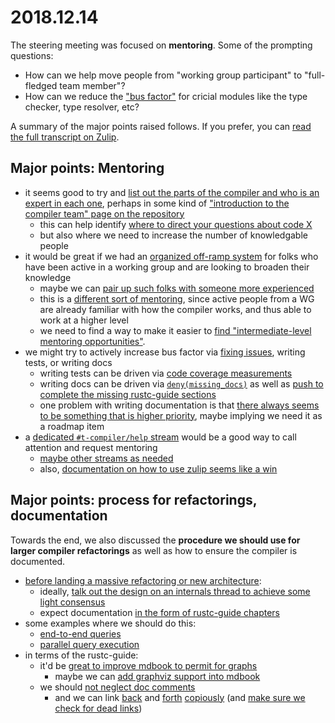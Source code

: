 # 2018.12.14

The steering meeting was focused on **mentoring**. Some of the prompting questions:

- How can we help move people from "working group participant" to "full-fledged team member"?
- How can we reduce the ["bus factor"][] for cricial modules like the type checker, type resolver, etc?

[zulip]: https://rust-lang.zulipchat.com/#narrow/stream/131828-t-compiler/topic/steering.20meeting.202018-12-14
["bus factor"]: https://en.wikipedia.org/wiki/Bus_factor

A summary of the major points raised follows. If you prefer, you can
[read the full transcript on Zulip][zulip].

## Major points: Mentoring

- it seems good to try and [list out the parts of the compiler and who
  is an expert in each
  one](https://rust-lang.zulipchat.com/#narrow/stream/131828-t-compiler/subject/steering.20meeting.202018-12-14/near/151781649),
  perhaps in some kind of ["introduction to the compiler team" page on the repository](https://rust-lang.zulipchat.com/#narrow/stream/131828-t-compiler/subject/steering.20meeting.202018-12-14/near/151781864)
  - this can help identify [where to direct your questions about code X](https://rust-lang.zulipchat.com/#narrow/stream/131828-t-compiler/subject/steering.20meeting.202018-12-14/near/151781864)
  - but also where we need to increase the number of knowledgable people
- it would be great if we had an [organized off-ramp system](https://rust-lang.zulipchat.com/#narrow/stream/131828-t-compiler/subject/steering.20meeting.202018-12-14/near/151782070)
  for folks who have been active in a working group and are looking to broaden their knowledge
  - maybe we can [pair up such folks with someone
more
experienced](https://rust-lang.zulipchat.com/#narrow/stream/131828-t-compiler/subject/steering.20meeting.202018-12-14/near/151782619)
  - this is a [different sort of mentoring](https://rust-lang.zulipchat.com/#narrow/stream/131828-t-compiler/subject/steering.20meeting.202018-12-14/near/151782971), since active people from a
    WG are already familiar with how the compiler works, and thus able to work at a higher level
  - we need to find a way to make it easier to [find "intermediate-level mentoring opportunities"](https://rust-lang.zulipchat.com/#narrow/stream/131828-t-compiler/subject/steering.20meeting.202018-12-14/near/151782469).
- we might try to actively increase bus factor via [fixing issues](https://rust-lang.zulipchat.com/#narrow/stream/131828-t-compiler/subject/steering.20meeting.202018-12-14/near/151781737), writing tests, or writing docs
  - writing tests can be driven via [code coverage measurements](https://rust-lang.zulipchat.com/#narrow/stream/131828-t-compiler/subject/steering.20meeting.202018-12-14/near/151782245)
  - writing docs can be driven via
    [`deny(missing_docs)`](https://rust-lang.zulipchat.com/#narrow/stream/131828-t-compiler/subject/steering.20meeting.202018-12-14/near/151781803)
    as well as [push to complete the missing rustc-guide
    sections](https://rust-lang.zulipchat.com/#narrow/stream/131828-t-compiler/subject/steering.20meeting.202018-12-14/near/151781969)
  - one problem with writing documentation is that [there always seems
    to be something that is higher
    priority](https://rust-lang.zulipchat.com/#narrow/stream/131828-t-compiler/subject/steering.20meeting.202018-12-14/near/151781986),
    maybe implying we need it as a roadmap item
- a [dedicated `#t-compiler/help`
  stream](https://rust-lang.zulipchat.com/#narrow/stream/131828-t-compiler/subject/steering.20meeting.202018-12-14/near/151782693)
  would be a good way to call attention and request mentoring
  - [maybe other streams as needed](https://rust-lang.zulipchat.com/#narrow/stream/131828-t-compiler/subject/steering.20meeting.202018-12-14/near/151782111)
  - also, [documentation on how to use zulip seems like a win](https://rust-lang.zulipchat.com/#narrow/stream/131828-t-compiler/subject/steering.20meeting.202018-12-14/near/151782350)

## Major points: process for refactorings, documentation

Towards the end, we also discussed the **procedure we should use for
larger compiler refactorings** as well as how to ensure the compiler
is documented.

- [before landing a massive refactoring or new architecture](https://rust-lang.zulipchat.com/#narrow/stream/131828-t-compiler/subject/steering.20meeting.202018-12-14/near/151784501):
  - ideally, [talk out the design on an internals thread to achieve some light consensus](https://rust-lang.zulipchat.com/#narrow/stream/131828-t-compiler/subject/steering.20meeting.202018-12-14/near/151784204)
  - expect documentation [in the form of rustc-guide chapters](https://rust-lang.zulipchat.com/#narrow/stream/131828-t-compiler/subject/steering.20meeting.202018-12-14/near/151783865)
- some examples where we should do this:
  - [end-to-end queries](https://rust-lang.zulipchat.com/#narrow/stream/131828-t-compiler/subject/steering.20meeting.202018-12-14/near/151783972)
  - [parallel query execution](https://rust-lang.zulipchat.com/#narrow/stream/131828-t-compiler/subject/steering.20meeting.202018-12-14/near/151784316)
- in terms of the rustc-guide:
  - it'd be [great to improve mdbook to permit for graphs](https://rust-lang.zulipchat.com/#narrow/stream/131828-t-compiler/subject/steering.20meeting.202018-12-14/near/151783887)
    - maybe we can [add graphviz support into mdbook](https://rust-lang.zulipchat.com/#narrow/stream/131828-t-compiler/subject/steering.20meeting.202018-12-14/near/151784431)
  - we should [not neglect doc comments](https://rust-lang.zulipchat.com/#narrow/stream/131828-t-compiler/subject/steering.20meeting.202018-12-14/near/151784445)
    - and we can link [back](https://rust-lang.zulipchat.com/#narrow/stream/131828-t-compiler/subject/steering.20meeting.202018-12-14/near/151784542) and [forth](https://rust-lang.zulipchat.com/#narrow/stream/131828-t-compiler/subject/steering.20meeting.202018-12-14/near/151784551) [copiously](https://rust-lang.zulipchat.com/#narrow/stream/131828-t-compiler/subject/steering.20meeting.202018-12-14/near/151784688) (and [make sure we check for dead links](https://rust-lang.zulipchat.com/#narrow/stream/131828-t-compiler/subject/steering.20meeting.202018-12-14/near/151784647))
